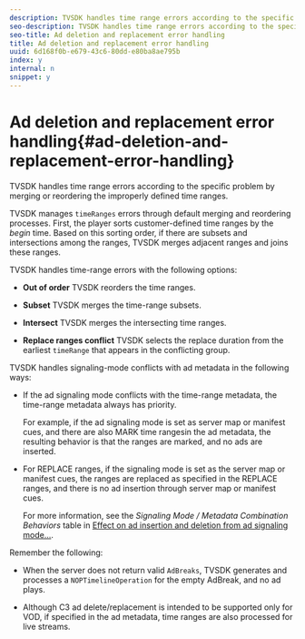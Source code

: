 ```yaml
---
description: TVSDK handles time range errors according to the specific problem by merging or reordering the improperly defined time ranges.
seo-description: TVSDK handles time range errors according to the specific problem by merging or reordering the improperly defined time ranges.
seo-title: Ad deletion and replacement error handling
title: Ad deletion and replacement error handling
uuid: 6d168f0b-e679-43c6-80dd-e80ba8ae795b
index: y
internal: n
snippet: y
---
```


# Ad deletion and replacement error handling{#ad-deletion-and-replacement-error-handling}

TVSDK handles time range errors according to the specific problem by merging or reordering the improperly defined time ranges.

TVSDK manages `timeRanges` errors through default merging and reordering processes. First, the player sorts customer-defined time ranges by the *begin* time. Based on this sorting order, if there are subsets and intersections among the ranges, TVSDK merges adjacent ranges and joins these ranges.

TVSDK handles time-range errors with the following options:

* **Out of order** TVSDK reorders the time ranges. 

* **Subset** TVSDK merges the time-range subsets. 

* **Intersect** TVSDK merges the intersecting time ranges. 

* **Replace ranges conflict** TVSDK selects the replace duration from the earliest `timeRange` that appears in the conflicting group.

TVSDK handles signaling-mode conflicts with ad metadata in the following ways:

* If the ad signaling mode conflicts with the time-range metadata, the time-range metadata always has priority.

  For example, if the ad signaling mode is set as server map or manifest cues, and there are also MARK time rangesin the ad metadata, the resulting behavior is that the ranges are marked, and no ads are inserted. 
* For REPLACE ranges, if the signaling mode is set as the server map or manifest cues, the ranges are replaced as specified in the REPLACE ranges, and there is no ad insertion through server map or manifest cues.

  For more information, see the *Signaling Mode / Metadata Combination Behaviors* table in [Effect on ad insertion and deletion from ad signaling mode...](../../../../TVSDK-2.5-for-Android/ad-insertion/delete-replace-content-vod/c-psdk-android-2.5-signaling-mode-metadata-combos-android.md#c_psdk_signaling-mode-metadata-combos-android).

Remember the following:

* When the server does not return valid `AdBreaks`, TVSDK generates and processes a `NOPTimelineOperation` for the empty AdBreak, and no ad plays. 

* Although C3 ad delete/replacement is intended to be supported only for VOD, if specified in the ad metadata, time ranges are also processed for live streams.


